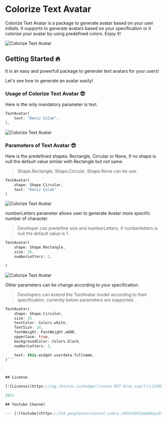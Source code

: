 # Colorize Text Avatar

Colorize Text Avatar is a package to generate avatar based on your user initials. It supports to generate avatars based on your specification or it colorize your avatar by using predefined colors. Enjoy it!

![Colorize Text Avatar](/example/screenshots/img_1.png)

## Getting Started 🔥

It is an easy and powerfull package to generate text avatars for your users! 

Let's see how to generate an avatar easily!

### Usage of Colorize Text Avatar 😎

Here is the only mandatory parameter is text.

```dart
TextAvatar(
    text: "Deniz Çolak",
),
```

![Colorize Text Avatar](/example/screenshots/img_1.png)

### Parameters of Text Avatar 😎

Here is the predefined shapes: Rectangle, Circular or None, if no shape is null the default value similar with Rectangle but not same.

> Shape.Rectangle, Shape.Circular, Shape.None can be use.

```dart
TextAvatar(
    shape: Shape.Circular,
    text: "Deniz Çolak"
)
```

![Colorize Text Avatar](/example/screenshots/img_2.png)

numberLetters parameter allows user to generate Avatar more specific number of character. 

> Developer can predefine size and numberLetters, if numberletters is null the default value is 1.

```dart
TextAvatar(
    shape: Shape.Rectangle,
    size: 35,
    numberLetters: 2,

)
```

![Colorize Text Avatar](/example/screenshots/img_3.png)


Other parameters can be change according to your specification.

> Developers can extend the TextAvatar model according to their specification, currently below parameters are supported.

````dart
TextAvatar(
    shape: Shape.Circular,
    size: 35
    textColor: Colors.white,
    fontSize: 14,
    fontWeight: FontWeight.w600,
    upperCase: true,
    backgroundColor: Colors.black,
    numberLetters: 1,

    text: this.widget.userdata.fullname,
)```



## License

[![License](https://img.shields.io/badge/license-MIT-blue.svg)](/LICENSE)

2021 

## Youtube Channel

--- [![Youtube](https://lh3.googleusercontent.com/a-/AOh14GhCpmeHdwyiGTjusea5wnu1yEQltH5vTADhg1j8Og=s600-k-no-rp-mo)](https://www.youtube.com/channel/UCkTVeaaSuRoypP1hmDRr_Hg)

